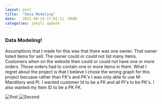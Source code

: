 ```yaml
---
layout: post
title:  "Data Modeling"
date:   2021-09-24 17:01:11 -0500
categories: jekyll update
---
```


### Data Modeling!

Assumptions that I made for this was that there was one owner. That owner listed items for sell.
The owner could or could not list many items. Customers when on the website then could or could not
have one or more orders. Those orders had to contain one or more items in them. What I regret about
the project is that I believe I chose the wrong graph for this project becuase rather than FK's and PK's
I was only able to use M-Manditory and PI. I wanted customer Id to be a FK and all PI's to be PK's. I also
wanted my Item ID to be a PK FK.




![first](/blog/assets/Entity.jpeg)
![Second](/blog/assets/vert.jpg)
